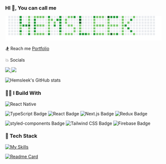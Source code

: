### HI 👋, You can call me

<img src="./img/hesleek-light-green-grass.png" alt='green-grass-img'/>

🏂 Reach me   [Portfolio](https://hemsleek.com)

💥 Socials

<p>
  <a href="https://www.linkedin.com/in/asiyanbi-mubashir-53566218b/"  target="_blank">
    <img src="https://img.shields.io/badge/linkedin-%230077B5.svg?&style=for-the-badge&logo=linkedin&logoColor=white" />
  </a>
  <a href="https://www.twitter.com/hemsleek" target="_blank">
    <img src="https://img.shields.io/badge/Twitter-1DA1F2?style=for-the-badge&logo=twitter&logoColor=white" />
  </a>
</p>

![Hemsleek's GitHub stats](https://github-readme-stats.vercel.app/api?username=hemsleek&show_icons=true&theme=synthwave&count_private=true&hide=stars,contribs)

### 👨‍💻 I Build With

![React Native](https://img.shields.io/badge/React_Native-20232A?style=for-the-badge&logo=react&logoColor=61DAFB)

![TypeScript Badge](https://img.shields.io/badge/TypeScript-3178C6?logo=typescript&logoColor=fff&style=flat-square)
![React Badge](https://img.shields.io/badge/React-61DAFB?logo=react&logoColor=000&style=flat-square)
![Next.js Badge](https://img.shields.io/badge/Next.js-000?logo=nextdotjs&logoColor=fff&style=flat-square)
![Redux Badge](https://img.shields.io/badge/Redux-764ABC?logo=redux&logoColor=fff&style=flat)

![styled-components Badge](https://img.shields.io/badge/styled--components-DB7093?logo=styledcomponents&logoColor=fff&style=flat)
![Tailwind CSS Badge](https://img.shields.io/badge/Tailwind%20CSS-06B6D4?logo=tailwindcss&logoColor=fff&style=flat)
![Firebase Badge](https://img.shields.io/badge/Firebase-FFCA28?logo=firebase&logoColor=000&style=flat)

### 🚧 Tech Stack

[![My Skills](https://skillicons.dev/icons?perline=6&i=html,css,js,ts,python,react,redux,nextjs,express,nodejs,mongodb,firebase,graphql,apollo,tailwind,styledcomponents,git,github,gitlab,vscode,vite,heroku,vercel,netlify)](https://skillicons.dev)

[![Readme Card](https://github-readme-stats.vercel.app/api/pin/?username=hemsleek&repo=Alphabetify)](https://github.com/hemsleek/Alphabetify)
